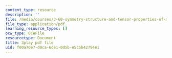 ```yaml
---
content_type: resource
description: ''
file: /media/courses/3-60-symmetry-structure-and-tensor-properties-of-materials-fall-2005/f00a70e7d0ca6de10d5be5c5b42794e1_aWdqvyhzzIY.pdf
file_type: application/pdf
learning_resource_types: []
ocw_type: OCWFile
resourcetype: Document
title: 3play pdf file
uid: f00a70e7-d0ca-6de1-0d5b-e5c5b42794e1
---
```


